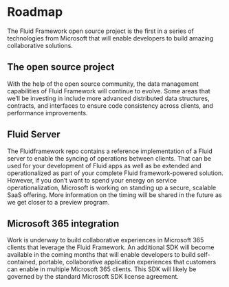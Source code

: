 # Roadmap

The Fluid Framework open source project is the first in a series of technologies from Microsoft that will enable developers to build amazing collaborative solutions.

## The open source project

With the help of the open source community, the data management capabilities of Fluid Framework will continue to evolve. Some areas that we’ll be investing in include more advanced distributed data structures, contracts, and interfaces to ensure code consistency across clients, and performance improvements.

## Fluid Server

The Fluidframework repo contains a reference implementation of a Fluid server to enable the syncing of operations between clients. That can be used for your development of Fluid apps as well as be extended and operationalized as part of your complete Fluid framework-powered solution. However, if you don’t want to spend your energy on service operationalization, Microsoft is working on standing up a secure, scalable SaaS offering. More information on the timing will be shared in the future as we get closer to a preview program.

## Microsoft 365 integration

Work is underway to build collaborative experiences in Microsoft 365 clients that leverage the Fluid Framework. An additional SDK will become available in the coming months that will enable developers to build self-contained, portable, collaborative application experiences that customers can enable in multiple Microsoft 365 clients. This SDK will likely be governed by the standard Microsoft SDK license agreement.
